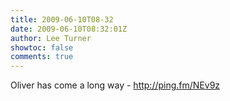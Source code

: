 ```yaml
---
title: 2009-06-10T08-32
date: 2009-06-10T08:32:01Z
author: Lee Turner
showtoc: false
comments: true
---
```


Oliver has come a long way - http://ping.fm/NEv9z

